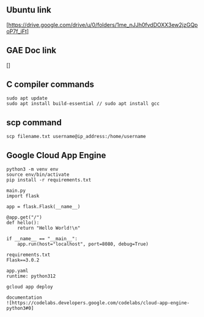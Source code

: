 ## Ubuntu link
[https://drive.google.com/drive/u/0/folders/1me_nJJh0fvdDOXX3ew2jzGQpoP7f_iFt]

## GAE Doc link
[]

## C compiler commands
```
sudo apt update
sudo apt install build-essential // sudo apt install gcc
```

## scp command
```
scp filename.txt username@ip_address:/home/username
```
## Google Cloud App Engine
```
python3 -m venv env
source env/bin/activate
pip install -r requirements.txt

main.py
import flask

app = flask.Flask(__name__)

@app.get("/")
def hello():
    return "Hello World!\n"

if __name__ == "__main__":
    app.run(host="localhost", port=8080, debug=True)

requirements.txt
Flask==3.0.2

app.yaml
runtime: python312

gcloud app deploy

documentation
![https://codelabs.developers.google.com/codelabs/cloud-app-engine-python3#0]
```
